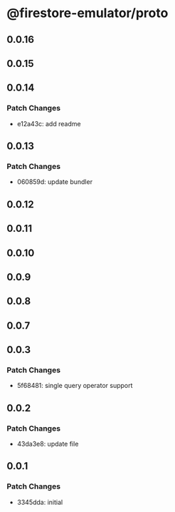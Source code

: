 # @firestore-emulator/proto

## 0.0.16

## 0.0.15

## 0.0.14

### Patch Changes

- e12a43c: add readme

## 0.0.13

### Patch Changes

- 060859d: update bundler

## 0.0.12

## 0.0.11

## 0.0.10

## 0.0.9

## 0.0.8

## 0.0.7

## 0.0.3

### Patch Changes

- 5f68481: single query operator support

## 0.0.2

### Patch Changes

- 43da3e8: update file

## 0.0.1

### Patch Changes

- 3345dda: initial
